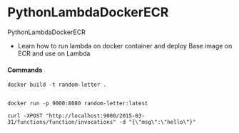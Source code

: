# PythonLambdaDockerECR
PythonLambdaDockerECR

* Learn how to run lambda on docker container and deploy Base image on ECR and use on Lambda 


#### Commands 
```
docker build -t random-letter .


docker run -p 9000:8080 random-letter:latest

curl -XPOST "http://localhost:9000/2015-03-31/functions/function/invocations" -d "{\"msg\":\"hello\"}"

```

